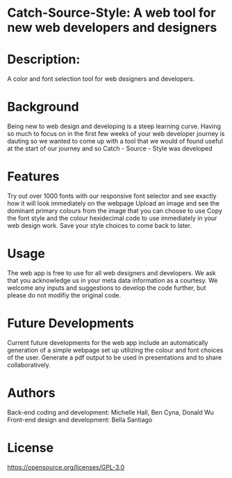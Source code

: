 # Catch-Source-Style:  A web tool for new web developers and designers
# Description:
A color and font selection tool for web designers and developers.


# Background
Being new to web design and developing is a steep learning curve. Having so much to focus on in the first few weeks of your web developer journey is dauting so we wanted to come up with a tool that we would of found useful at the start of our journey and so Catch - Source - Style was developed

# Features
Try out over 1000 fonts with our responsive font selector and see exactly how it will look immediately on the webpage
Upload an image and see the dominant primary colours from the image that you can choose to use
Copy the font style and the colour hexidecimal code to use immediately in your web design work.
Save your style choices to come back to later.


# Usage
The web app is free to use for all web designers and developers. We ask that you acknowledge us in your meta data information as a courtesy.
We welcome any inputs and suggestions to develop the code further, but please do not modifiy the original code.

# Future Developments
Current future developments for the web app include an automatically generation of a simple webpage set up utilizing the colour and font choices of the user.
Generate a pdf output to be used in presentations and to share collaboratively.

# Authors
Back-end coding and development: Michelle Hall, Ben Cyna, Donald Wu
Front-end design and development: Bella Santiago

# License
https://opensource.org/licenses/GPL-3.0

